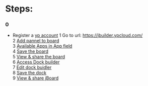 # Steps:
### 0 
* Register a [yp account](https://account.ypcloud.com)
1 Go to url: https://jbuilder.ypcloud.com/ <br>
2 [Add pannel to board](https://github.com/motebus/ultrabook/blob/main/Ultranet%20Apps/jBuilder/How%20to/Add%20pannel%20to%20Board.md)<br>
3 [Available Apps in App field](https://github.com/motebus/ultrabook/blob/main/Ultranet%20Apps/jBuilder/Available%20Apps%20in%20App%20field.md)<br>
4 [Save the board](https://github.com/motebus/ultrabook/blob/main/Ultranet%20Apps/jBuilder/How%20to/Save%20a%20Board%20or%20a%20Dock.md)<br>
5 [View & share the board](https://github.com/motebus/ultrabook/blob/main/Ultranet%20Apps/jBuilder/How%20to/View%20or%20Share%20a%20board%20or%20jBoard.md)<br>
6 [Access Dock builder](https://github.com/motebus/ultrabook/tree/main/Ultranet%20Apps/jBuilder#How-to-access-Dock-Builder)<br>
7 [Edit dock buidler](https://github.com/motebus/ultrabook/blob/main/Ultranet%20Apps/jBuilder/How%20to/Add%20or%20Edit%20or%20Remove%20Dock%20pages.md)<br>
8 [Save the dock](https://github.com/motebus/ultrabook/blob/main/Ultranet%20Apps/jBuilder/How%20to/Save%20a%20Board%20or%20a%20Dock.md)<br>
9 [View & share jBoard](https://github.com/motebus/ultrabook/blob/main/Ultranet%20Apps/jBuilder/How%20to/View%20or%20Share%20a%20board%20or%20jBoard.md)<br>
